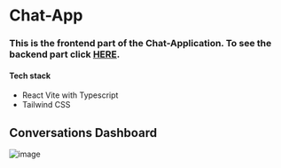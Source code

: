 # Chat-App
### This is the frontend part of the Chat-Application. To see the backend part click [HERE](https://github.com/berggren1997/chatapp-dotnet).
#### Tech stack
* React Vite with Typescript
* Tailwind CSS

## Conversations Dashboard
![image](https://github.com/berggren1997/chatapp-react/assets/90326813/b608882c-9506-40b2-b944-fa5a1166d5db)

